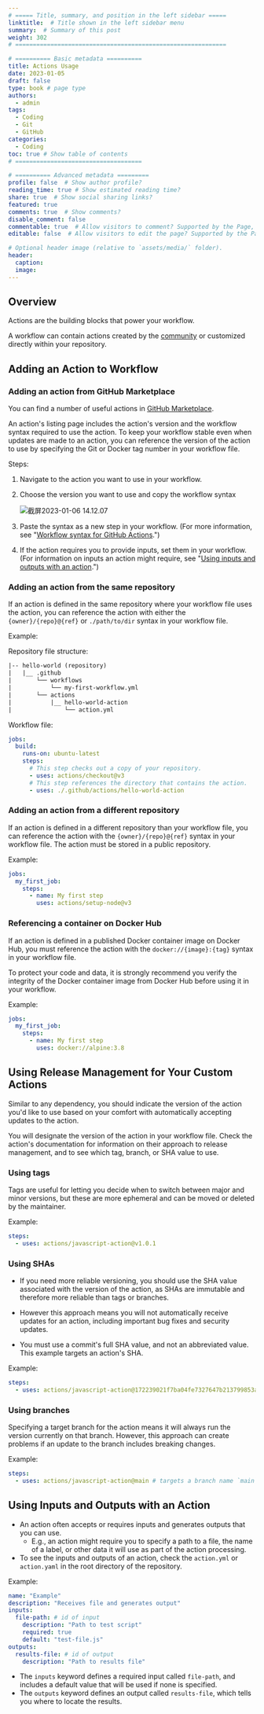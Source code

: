 ```yaml
---
# ===== Title, summary, and position in the left sidebar =====
linktitle:  # Title shown in the left sidebar menu
summary:  # Summary of this post
weight: 302
# ============================================================

# ========== Basic metadata ==========
title: Actions Usage
date: 2023-01-05
draft: false
type: book # page type
authors:
  - admin
tags:
  - Coding
  - Git
  - GitHub
categories:
  - Coding
toc: true # Show table of contents
# ====================================

# ========== Advanced metadata =========
profile: false  # Show author profile?
reading_time: true # Show estimated reading time?
share: true  # Show social sharing links?
featured: true
comments: true  # Show comments?
disable_comment: false
commentable: true  # Allow visitors to comment? Supported by the Page, Post, and Book content types.
editable: false  # Allow visitors to edit the page? Supported by the Page, Post, and Book content types.

# Optional header image (relative to `assets/media/` folder).
header:
  caption: 
  image:  
---
```


## Overview

Actions are the building blocks that power your workflow. 

A workflow can contain actions created by the [community](https://github.com/marketplace?category=&query=&type=actions&verification=) or customized directly within your repository.

## Adding an Action to Workflow

### Adding an action from GitHub Marketplace

You can find a number of useful actions in [GitHub Marketplace](https://github.com/marketplace?category=&query=&type=actions&verification=).

An action's listing page includes the action's version and the workflow syntax required to use the action. To keep your workflow stable even when updates are made to an action, you can reference the version of the action to use by specifying the Git or Docker tag number in your workflow file.

Steps:

1. Navigate to the action you want to use in your workflow.

2. Choose the version you want to use and copy the workflow syntax

   ![截屏2023-01-06 14.12.07](https://raw.githubusercontent.com/EckoTan0804/upic-repo/master/uPic/截屏2023-01-06%2014.12.07-20230106145904658.png)

3. Paste the syntax as a new step in your workflow. (For more information, see "[Workflow syntax for GitHub Actions](https://docs.github.com/en/actions/automating-your-workflow-with-github-actions/workflow-syntax-for-github-actions#jobsjob_idsteps).")
4. If the action requires you to provide inputs, set them in your workflow. (For information on inputs an action might require, see "[Using inputs and outputs with an action](https://docs.github.com/en/actions/learn-github-actions/finding-and-customizing-actions#using-inputs-and-outputs-with-an-action).")

### Adding an action from the same repository

If an action is defined in the same repository where your workflow file uses the action, you can reference the action with either the ‌`{owner}/{repo}@{ref}` or `./path/to/dir` syntax in your workflow file.

Example:

Repository file structure:

```txt
|-- hello-world (repository)
|   |__ .github
|       └── workflows
|           └── my-first-workflow.yml
|       └── actions
|           |__ hello-world-action
|               └── action.yml
```

Workflow file:

```yaml
jobs:
  build:
    runs-on: ubuntu-latest
    steps:
      # This step checks out a copy of your repository.
      - uses: actions/checkout@v3
      # This step references the directory that contains the action.
      - uses: ./.github/actions/hello-world-action
```

### Adding an action from a different repository

If an action is defined in a different repository than your workflow file, you can reference the action with the `{owner}/{repo}@{ref}` syntax in your workflow file. The action must be stored in a public repository.

Example:

```yaml
jobs:
  my_first_job:
    steps:
      - name: My first step
        uses: actions/setup-node@v3
```

### Referencing a container on Docker Hub

If an action is defined in a published Docker container image on Docker Hub, you must reference the action with the `docker://{image}:{tag}` syntax in your workflow file. 

To protect your code and data, it is strongly recommend you verify the integrity of the Docker container image from Docker Hub before using it in your workflow.

Example:

```yaml
jobs:
  my_first_job:
    steps:
      - name: My first step
        uses: docker://alpine:3.8
```

## Using Release Management for Your Custom Actions

Similar to any dependency, you should indicate the version of the action you'd like to use based on your comfort with automatically accepting updates to the action.

You will designate the version of the action in your workflow file. Check the action's documentation for information on their approach to release management, and to see which tag, branch, or SHA value to use.

### Using tags

Tags are useful for letting you decide when to switch between major and minor versions, but these are more ephemeral and can be moved or deleted by the maintainer.

Example:

```yaml
steps:
  - uses: actions/javascript-action@v1.0.1
```

### Using SHAs

- If you need more reliable versioning, you should use the SHA value associated with the version of the action, as SHAs are immutable and therefore more reliable than tags or branches.

- However this approach means you will not automatically receive updates for an action, including important bug fixes and security updates. 
- You must use a commit's full SHA value, and not an abbreviated value. This example targets an action's SHA.

Example:

```yaml
steps:
  - uses: actions/javascript-action@172239021f7ba04fe7327647b213799853a9eb89
```

### Using branches

Specifying a target branch for the action means it will always run the version currently on that branch. However, this approach can create problems if an update to the branch includes breaking changes.

Example:

```yaml
steps:
  - uses: actions/javascript-action@main # targets a branch name `main`
```

## Using Inputs and Outputs with an Action

- An action often accepts or requires inputs and generates outputs that you can use. 
  - E.g., an action might require you to specify a path to a file, the name of a label, or other data it will use as part of the action processing.
- To see the inputs and outputs of an action, check the `action.yml` or `action.yaml` in the root directory of the repository.

Example:

```yaml
name: "Example"
description: "Receives file and generates output"
inputs:
  file-path: # id of input
    description: "Path to test script"
    required: true
    default: "test-file.js"
outputs:
  results-file: # id of output
    description: "Path to results file"
```

- The `inputs` keyword defines a required input called `file-path`, and includes a default value that will be used if none is specified.
- The `outputs` keyword defines an output called `results-file`, which tells you where to locate the results.